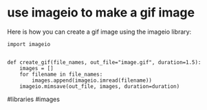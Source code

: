 # use imageio to make a gif image

Here is how you can create a gif image using the imageio library:

```
import imageio


def create_gif(file_names, out_file="image.gif", duration=1.5):
    images = []
    for filename in file_names:
        images.append(imageio.imread(filename))
    imageio.mimsave(out_file, images, duration=duration)
```

#libraries #images

